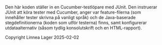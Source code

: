 Den här koden ställer in en Cucumber-testlöpare med JUnit. Den instruerar JUnit att köra tester med Cucumber, anger var feature-filerna (som innehåller tester skrivna på vanligt språk) och de Java-baserade stegdefinitionerna (koden som utför testerna) finns, samt konfigurerar utdataalternativ (såsom tydlig konsolutskrift och en HTML-rapport).

Copyright Linnea Lager 2025-02-02
